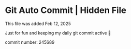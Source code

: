 # Git Auto Commit | Hidden File

This file was added Feb 12, 2025

Just for fun and keeping my daily git commit active 🤪

commit number: 245689
